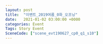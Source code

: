```yaml
---
layout: post
title:  "이벤트_2019여름_0화_오프닝"
date:   2021-01-02 03:00:00 +0000
categories: Event
Tags: Story Event
SceneCode: ["scene_evt190627_cp0_q1_s10"]
---
```

